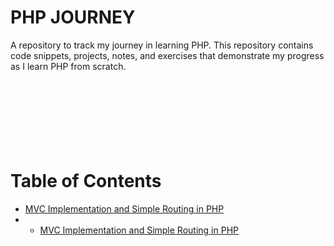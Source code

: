 # PHP JOURNEY
A repository to track my journey in learning PHP. This repository contains code snippets, projects, notes, and exercises that demonstrate my progress as I learn PHP from scratch.<br><br><br><br><br><br><br><br>
# Table of Contents

- [MVC Implementation and Simple Routing in PHP](https://github.com/mehrankhanweb/php-journey/wiki/MVC-Implementation-and-Simple-Routing)
- - [MVC Implementation and Simple Routing in PHP](https://github.com/mehrankhanweb/php-journey/wiki/styling-navigation-tabs-and-debugging)

